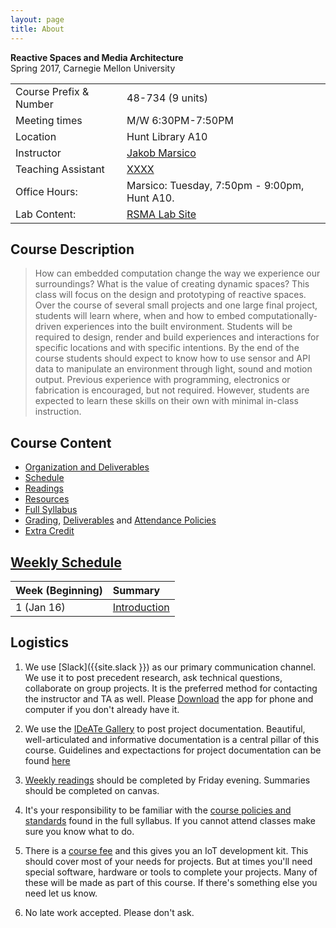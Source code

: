 ```yaml
---
layout: page
title: About
---
```



**Reactive Spaces and Media Architecture** <br/>
Spring 2017, Carnegie Mellon University


<table>
  <tr>
    <td>Course Prefix & Number</td>
    <td>48-734 (9 units)</td>
  </tr>
  <tr>
    <td>Meeting times</td>
    <td>M/W 6:30PM-7:50PM</td>
  </tr>
  <tr>
    <td>Location</td>
    <td>Hunt Library A10</td>
  </tr>

  <tr>
    <td>Instructor</td>
    <td>
		<a href="mailto:jmarsico@gmail.com">Jakob Marsico</a>
	</td>
  </tr>

  <tr>
    <td>Teaching Assistant</td>
    <td><a href="mailto:XXXXX@cmu.edu ">XXXX</a></td>
  </tr>
  <tr>
    <td>Office Hours:</td>
    <td>
		Marsico: Tuesday, 7:50pm - 9:00pm, Hunt A10.
    </td>
  </tr>
  <tr>
    <td>Lab Content:</td>
    <td>
		<a href="http://jmarsico.github.io/rsmalabs/">RSMA Lab Site</a>
	</td>
  </tr>

</table>

## Course Description

> How can embedded computation change the way we experience our surroundings? What is the value of creating dynamic spaces? This class will focus on the design and prototyping of reactive spaces. Over the course of several small projects and one large final project, students will learn where, when and how to embed computationally-driven experiences into the built environment. Students will be required to design, render and build experiences and interactions for specific locations and with specific intentions. By the end of the course students should expect to know how to use sensor and API data to manipulate an environment through light, sound and motion output. Previous experience with programming, electronics or fabrication is encouraged, but not required. However, students are expected to learn these skills on their own with minimal in-class instruction.


## Course Content

* [Organization and Deliverables]({{site.baseurl}}/organization/)
* [Schedule]({{site.baseurl}}/schedule/)
* [Readings]({{site.baseurl}}/readings/)
* [Resources]({{site.baseurl}}/resources/)
* [Full Syllabus]({{site.baseurl}}/2017/01/01/full-syllabus/)
* [Grading]({{site.baseurl}}/2017/01/02/grading/), [Deliverables]({{site.baseurl}}/organization/#deliverables) and [Attendance Policies]({{site.baseurl}}/2016/08/22/attendance/)
* [Extra Credit]({{site.baseurl}}/extra_credit/)

## [Weekly Schedule]({{site.baseurl}}/schedule)

Week (Beginning)			| Summary
| :------------- | :----------- |
1 (Jan 16)  			| [Introduction]({{site.baseurl}}/schedule/#week1)


## Logistics

1. We use [Slack]({{site.slack }}) as our primary communication channel. We use it to post precedent research, ask technical questions, collaborate on group projects. It is the preferred method for contacting the instructor and TA as well. Please [Download](https://slack.com/downloads) the app for phone and computer if you don't already have it.

2. We use the [IDeATe Gallery]({{site.gallery}}) to post project documentation. Beautiful, well-articulated and informative documentation is a central pillar of this course. Guidelines and expectactions for project documentation can be found [here]({{site.baseurl}}/deliverables/documentation)

2. [Weekly readings]({{site.baseurl}}/readings) should be completed by Friday evening. Summaries should be completed on canvas.

2. It's your responsibility to be familiar with the [course policies and standards]({{site.baseurl}}/logistics/syllabus/) found in the full syllabus. If you cannot attend classes make sure you know what to do. 	

2. There is a [course fee]({{site.baseurl}}/logistics/resource-fee/) and this gives you an IoT development kit. This should cover most of your needs for projects. But at times you'll need special software, hardware or tools to complete your projects. Many of these will be made as part of this course. If there's something else you need let us know.

2. No late work accepted. Please don't ask.
